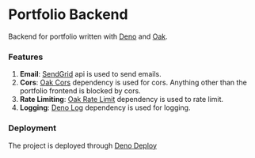 # Portfolio Backend

Backend for portfolio written with [Deno](https://deno.land) and [Oak](https://oakserver.github.io/oak).

### Features

1. **Email**: [SendGrid](https://sendgrid.com/) api is used to send emails. 
2. **Cors**: [Oak Cors](https://deno.land/x/cors@v1.2.2) dependency is used for cors. Anything other than the portfolio frontend is blocked by cors.
3. **Rate Limiting**: [Oak Rate Limit](https://deno.land/x/oak_rate_limit@v0.1.1) dependency is used to rate limit. 
4. **Logging**: [Deno Log](https://deno.land/std@0.151.0/log/mod.ts) dependency is used for logging. 

### Deployment

The project is deployed through [Deno Deploy](https://deno.com/deploy)

